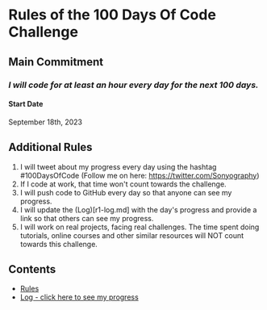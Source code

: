 # Rules of the 100 Days Of Code Challenge

## Main Commitment
### *I will code for at least an hour every day for the next 100 days.*

#### Start Date
September 18th, 2023

## Additional Rules
1. I will tweet about my progress every day using the hashtag #100DaysOfCode (Follow me on here: https://twitter.com/Sonyography)
2. If I code at work, that time won't count towards the challenge.
3. I will push code to GitHub every day so that anyone can see my progress.
4. I will update the (Log)[r1-log.md] with the day's progress and provide a link so that others can see my progress.
5. I will work on real projects, facing real challenges. The time spent doing tutorials, online courses and other similar resources will NOT count towards this challenge.

## Contents
* [Rules](rules.md)
* [Log - click here to see my progress](r1-log.md)
